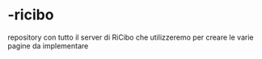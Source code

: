 # -ricibo
repository con tutto il server di RiCibo che utilizzeremo per creare le varie pagine da implementare
